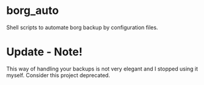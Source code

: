 # borg_auto
Shell scripts to automate borg backup by configuration files.

# Update - Note!
This way of handling your backups is not very elegant and I stopped using it myself. Consider this project deprecated.
